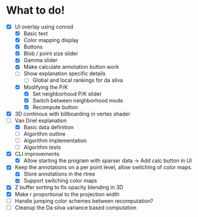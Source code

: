 # What to do!

 - [x] UI overlay using conrod
    - [x] Basic text
    - [x] Color mapping display
    - [x] Buttons
    - [x] Blob / point size slider
    - [x] Gamma slider
    - [x] Make calculate annotation button work
    - [ ] Show explanation specific details
       - [ ] Global and local rankings for da silva
    - [x] Modifying the P/K
       - [x] Set neighborhood P/K slider
       - [x] Switch between neighborhood mode
       - [x] Recompute button
 - [x] 3D continous with billboarding in vertex shader
 - [ ] Van Driel explanation
    - [x] Basic data definition
    - [ ] Algorithm outline
    - [ ] Algorithm implementation
    - [ ] Algorithm tests
 - [x] CLI improvements
    - [x] Allow starting the program with sparser data -> Add calc button in UI
 - [x] Keep the annotations on a per point level, allow switching of color maps.
    - [x] Store annotations in the rtree
    - [x] Support switching color maps
 - [x] Z buffer sorting to fix opacity blending in 3D
 - [x] Make r proportional to the projection width
 - [ ] Handle jumping color schemes between recomputation?
 - [ ] Cleanup the Da silva variance based computation